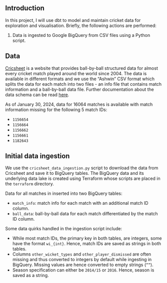 ## Introduction

In this project, I will use dbt to model and maintain cricket data for exploration and visualisation. Briefly, the following actions are performed:

1. Data is ingested to Google BigQuery from CSV files using a Python script.

## Data

[Cricsheet](https://cricsheet.org) is a website that provides ball-by-ball structured data for almost every cricket match played around the world since 2004. The data is available in different formats and we use the “Ashwin” CSV format which splits the data for each match into two files - an info file that contains match information and a ball-by-ball data file. Further documentation about the data schema can be read [here](https://cricsheet.org/format/csv_ashwin/#the-match-info-file).

As of January 30, 2024, data for 16064 matches is available with match information missing for the following 5 match IDs:

- `1156654`
- `1156664`
- `1156662`
- `1156661`
- `1182643`

## Initial data ingestion

We use the `cricsheet_data_ingestion.py` script to download the data from Cricsheet and save it to BigQuery tables. The BigQuery data and its underlying data lake is created using Terraform whose scripts are placed in the `terraform` directory. 

Data for all matches in inserted into two BigQuery tables:

- `match_info`: match info for each match with an additional match ID column.
- `ball_data`: ball-by-ball data for each match differentiated by the match ID column.

Some data quirks handled in the ingestion script include:

- While most match IDs, the primary key in both tables, are integers, some have the format `wi_{int}`. Hence, match IDs are saved as strings in both tables.
- Columns `other_wicket_types` and `other_player_dismissed` are often missing and thus converted to integers by default while ingesting in BigQuery. Missing values are hence converted to empty strings (`””`).
- Season specification can either be `2014/15` or `2016`. Hence, season is saved as a string.
